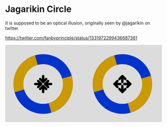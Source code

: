 # Jagarikin Circle

It is supposed to be an optical illusion, originally seen by @jagarikin on twitter.

https://twitter.com/fanbyprinciple/status/1331972299436687361

![color_ticker](color_ticker.gif)